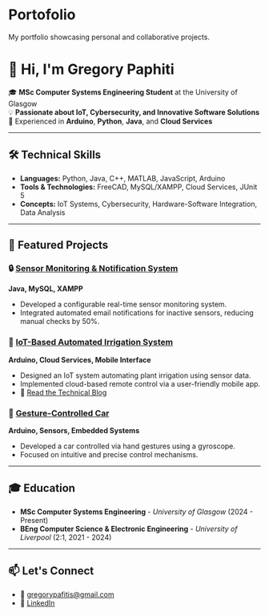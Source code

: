 # Portofolio
My portfolio showcasing personal and collaborative projects.

# 👋 Hi, I'm Gregory Paphiti

🎓 **MSc Computer Systems Engineering Student** at the University of Glasgow  
💡 **Passionate about IoT, Cybersecurity, and Innovative Software Solutions**  
🔧 Experienced in **Arduino**, **Python**, **Java**, and **Cloud Services**

---

## 🛠️ **Technical Skills**

- **Languages:** Python, Java, C++, MATLAB, JavaScript, Arduino  
- **Tools & Technologies:** FreeCAD, MySQL/XAMPP, Cloud Services, JUnit 5  
- **Concepts:** IoT Systems, Cybersecurity, Hardware-Software Integration, Data Analysis

---

## 📂 **Featured Projects**

### 🔒 [Sensor Monitoring & Notification System](https://github.com/yourusername/sensor-monitoring-system)  
**Java, MySQL, XAMPP**  
- Developed a configurable real-time sensor monitoring system.  
- Integrated automated email notifications for inactive sensors, reducing manual checks by 50%.

### 🌿 [IoT-Based Automated Irrigation System](https://github.com/yourusername/automated-irrigation)  
**Arduino, Cloud Services, Mobile Interface**  
- Designed an IoT system automating plant irrigation using sensor data.  
- Implemented cloud-based remote control via a user-friendly mobile app.  
- 📖 [Read the Technical Blog](#)  

### 🚗 [Gesture-Controlled Car](https://github.com/yourusername/gesture-controlled-car)  
**Arduino, Sensors, Embedded Systems**  
- Developed a car controlled via hand gestures using a gyroscope.  
- Focused on intuitive and precise control mechanisms.  

---

## 🎓 **Education**

- **MSc Computer Systems Engineering** - *University of Glasgow* (2024 - Present)  
- **BEng Computer Science & Electronic Engineering** - *University of Liverpool* (2:1, 2021 - 2024)  

---

## 📫 **Let's Connect**

- 📧 [gregorypafitis@gmail.com](mailto:gregorypafitis@gmail.com)  
- 💼 [LinkedIn](https://www.linkedin.com/in/gregory-pafitis-909069276/)  

